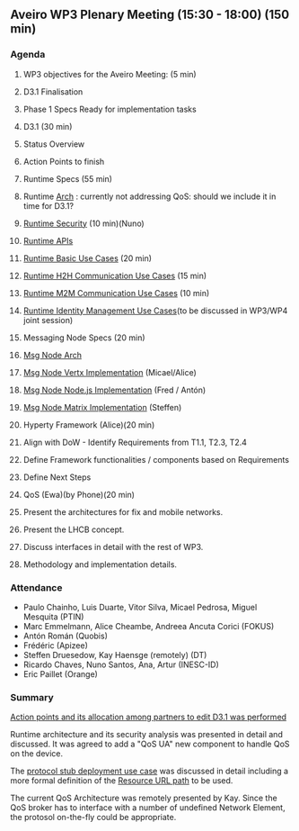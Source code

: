 ## Aveiro WP3 Plenary Meeting (15:30 - 18:00) (150 min)

### Agenda

1. WP3 objectives for the Aveiro Meeting: (5 min)
  1. D3.1 Finalisation
  2. Phase 1 Specs Ready for implementation tasks
2. D3.1 (30 min)
  1. Status Overview
  2. Action Points to finish
3. Runtime Specs (55 min)
  1. Runtime [Arch](../specs/runtime/runtime-architecture.md) : currently not addressing QoS: should we include it in time for D3.1?
  2. [Runtime Security](../specs/runtime/securityanalysis.md) (10 min)(Nuno)
  3. [Runtime APIs](../specs/runtime/runtime-apis.md) 
  4. [Runtime Basic Use Cases](../specs/runtime/dynamic-view/basics/readme.md) (20 min)
  5. [Runtime H2H Communication Use Cases](../specs/runtime/h2h-communication/basics/readme.md) (15 min)
  6. [Runtime M2M Communication Use Cases](../specs/runtime/m2m-communication/basics/readme.md) (10 min)
  7. [Runtime Identity Management Use Cases](../specs/runtime/m2m-communication/identity-management/readme.md)(to be discussed in WP3/WP4 joint session)
4. Messaging Node Specs (20 min)
  1. [Msg Node Arch](../specs/msg-node/msg-node-architecture.md) 
  2. [Msg Node Vertx Implementation](../specs/msg-node/vertx_specs.md) (Micael/Alice)
  3. [Msg Node Node.js Implementation](../specs/msg-node/nodejs_specs.md) (Fred / Antón)
  4. [Msg Node Matrix Implementation](../specs/msg-node/matrix_specs.md) (Steffen)
5. Hyperty Framework (Alice)(20 min)
  1. Align with DoW - Identify Requirements from T1.1, T2.3, T2.4 
  2. Define Framework functionalities / components based on Requirements
  3. Define Next Steps

7. QoS (Ewa)(by Phone)(20 min)
  1. Present the architectures for fix and mobile networks.
  2. Present the LHCB concept.
  3. Discuss interfaces in detail with the rest of WP3.
  4. Methodology and implementation details.


### Attendance

* Paulo Chainho, Luis Duarte, Vitor Silva, Micael Pedrosa, Miguel Mesquita (PTIN)
* Marc Emmelmann, Alice Cheambe, Andreea Ancuta Corici (FOKUS)
* Antón Román (Quobis)
* Frédéric (Apizee)
* Steffen Druesedow, Kay Haensge (remotely) (DT)
* Ricardo Chaves, Nuno Santos, Ana, Artur (INESC-ID)
* Eric Paillet (Orange)

### Summary

[Action points and its allocation among partners to edit D3.1 was performed](https://github.com/reTHINK-project/core-framework/labels/D3.1)

Runtime architecture and its security analysis was presented in detail and discussed. It was agreed to add a "QoS UA" new component to handle QoS on the device.

The [protocol stub deployment use case](https://github.com/reTHINK-project/core-framework/blob/master/docs/specs/runtime/dynamic-view/basics/deploy-protostub.md) was discussed in detail including a more formal definition of the [Resource URL path](https://github.com/reTHINK-project/architecture/blob/master/docs/interface-design/resource-path.md) to be used.

The current QoS Architecture was remotely presented by Kay. Since the QoS broker has to interface with a number of undefined Network Element, the protosol on-the-fly could be appropriate.

